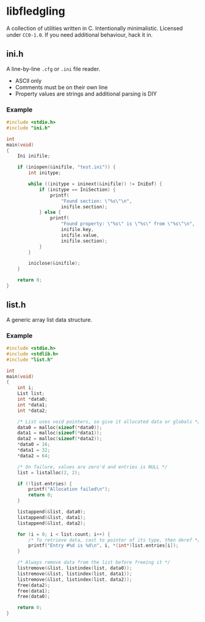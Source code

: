 # libfledgling
A collection of utilities written in C. Intentionally minimalistic. Licensed under `CC0-1.0`. If you need additional behaviour, hack it in.

## ini.h
A line-by-line `.cfg` or `.ini` file reader.

- ASCII only
- Comments must be on their own line
- Property values are strings and additional parsing is DIY

### Example
```C
#include <stdio.h>
#include "ini.h"

int 
main(void)
{
	Ini inifile;

	if (iniopen(&inifile, "test.ini")) {
		int initype;

		while ((initype = ininext(&inifile)) != IniEof) {
			if (initype == IniSection) {
				printf(
					"Found section: \"%s\"\n",
					inifile.section);
			} else {
				printf(
					"Found property: \"%s\" is \"%s\" from \"%s\"\n",
					inifile.key,
					inifile.value,
					inifile.section);
			}
		}

		iniclose(&inifile);
	}

	return 0;
}
```

## list.h
A generic array list data structure.

### Example
```C
#include <stdio.h>
#include <stdlib.h>
#include "list.h"

int 
main(void)
{
	int i;
	List list;
	int *data0;
	int *data1;
	int *data2;

	/* List uses void pointers, so give it allocated data or globals */
	data0 = malloc(sizeof(*data0));
	data1 = malloc(sizeof(*data1));
	data2 = malloc(sizeof(*data2));
	*data0 = 16;
	*data1 = 32;
	*data2 = 64;

	/* On failure, values are zero'd and entries is NULL */
	list = listalloc(2, 2);

	if (!list.entries) {
		printf("Allocation failed\n");
		return 0;
	}

	listappend(&list, data0);
	listappend(&list, data1);
	listappend(&list, data2);

	for (i = 0; i < list.count; i++) {
		/* To retrieve data, cast to pointer of its type, then deref */
		printf("Entry #%d is %d\n", i, *(int*)list.entries[i]);
	}

	/* Always remove data from the list before freeing it */
	listremove(&list, listindex(list, data0));
	listremove(&list, listindex(list, data1));
	listremove(&list, listindex(list, data2));
	free(data2);
	free(data1);
	free(data0);

	return 0;
}
```
